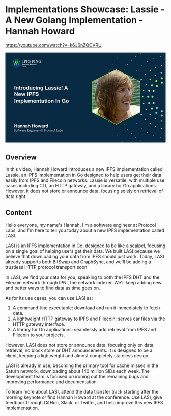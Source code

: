# Implementations Showcase: Lassie - A New Golang Implementation - Hannah Howard

<https://youtube.com/watch?v=k6J6nZQCVRU>

![image for Implementations Showcase: Lassie - A New Golang Implementation - Hannah Howard](/thing23/k6J6nZQCVRU.jpg)

## Overview

In this video, Hannah Howard introduces a new IPFS implementation called Lassie, an IPFS implementation in Go designed to help users get their data easily from IPFS and Filecoin networks. Lassie is versatile, with multiple use cases including CLI, an HTTP gateway, and a library for Go applications. However, it does not store or announce data, focusing solely on retrieval of data right.

## Content

Hello everyone, my name's Hannah, I'm a software engineer at Protocol Labs, and I'm here to tell you today about a new IPFS implementation called LASI.

LASI is an IPFS implementation in Go, designed to be like a scalpel, focusing on a single goal of helping users get their data. We built LASI because we believe that downloading your data from IPFS should just work. Today, LASI already supports both BitSwap and GraphSync, and we'll be adding a trustless HTTP protocol transport soon.

In LASI, we find your data for you, speaking to both the IPFS DHT and the Filecoin network through IPNI, the network indexer. We'll keep adding new and better ways to find data as time goes on.

As for its use cases, you can use LASI as:

1. A command-line executable: download and run it immediately to fetch data.
2. A lightweight HTTP gateway to IPFS and Filecoin: serves car files via the HTTP gateway interface.
3. A library for Go applications: seamlessly add retrieval from IPFS and Filecoin to your projects.

However, LASI does not store or announce data, focusing only on data retrieval, no block store or DHT announcements. It is designed to be a client, keeping a lightweight and almost completely stateless design.

LASI is already in use, becoming the primary tool for cache misses in the Saturn network, downloading about 140 million SIDs each week. The development team is focused on ironing out the remaining bugs and improving performance and documentation.

To learn more about LASI, attend the data transfer track starting after the morning keynote or find Hannah Howard at the conference. Use LASI, give feedback through GitHub, Slack, or Twitter, and help improve this new IPFS implementation.
